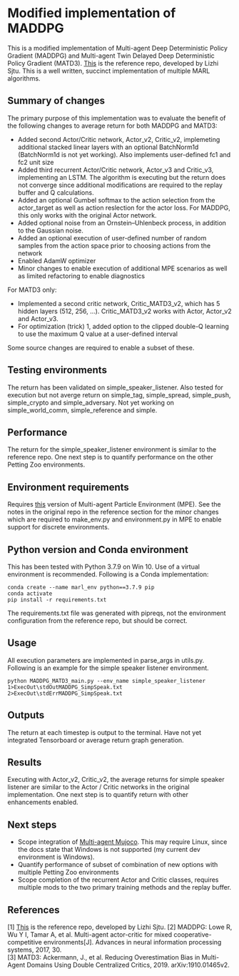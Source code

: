 # Modified implementation of MADDPG
This is a modified implementation of Multi-agent Deep Deterministic Policy Gradient (MADDPG) and Multi-agent Twin Delayed Deep Deterministic Policy Gradient (MATD3).  [This](https://github.com/Lizhi-sjtu/MARL-code-pytorch/tree/main) is the reference repo, developed by Lizhi Sjtu.  This is a well written, succinct implementation of multiple MARL algorithms.<br/>

## Summary of changes
The primary purpose of this implementation was to evaluate the benefit of the following changes to average return for both MADDPG and MATD3:
 - Added second Actor/Critic network, Actor_v2, Critic_v2, implemeting additional stacked linear layers with an optional BatchNorm1d (BatchNorm1d is not yet working).  Also implements user-defined fc1 and fc2 unit size
 - Added third recurrent Actor/Critic network, Actor_v3 and Critic_v3, implementing an LSTM.  The algorithm is executing but the return does not converge since additional modifications are required to the replay buffer and Q calculations.
 - Added an optional Gumbel softmax to the action selection from the actor_target as well as action reslection for the actor loss. For MADDPG, this only works with the original Actor network.
 - Added optional noise from an Ornstein–Uhlenbeck process, in addition to the Gaussian noise.
 - Added an optional execution of user-defined number of random samples from the action space prior to choosing actions from the network
 - Enabled AdamW optimizer
 - Minor changes to enable execution of additional MPE scenarios as well as limited refactoring to enable diagnostics

For MATD3 only:
 - Implemented a second critic network, Critic_MATD3_v2, which has 5 hidden layers (512, 256, ...).  Critic_MATD3_v2 works with Actor, Actor_v2 and Actor_v3.
 - For optimization (trick) 1, added option to the clipped double-Q learning to use the maximum Q value at a user-defined interval

Some source changes are required to enable a subset of these.

## Testing environments
The return has been validated on simple_speaker_listener.  Also tested for execution but not averge return on simple_tag, simple_spread, simple_push, simple_crypto and simple_adversary.  Not yet working on simple_world_comm, simple_reference and simple.

## Performance
The return for the simple_speaker_listener environment is similar to the reference repo.  One next step is to quantify performance on the other Petting Zoo environments.

## Environment requirements
Requires [this](https://github.com/openai/multiagent-particle-envs) version of Multi-agent Particle Environment (MPE).  See the notes in the original repo in the reference section for the minor changes which are required to make_env.py and environment.py in MPE to enable support for discrete environments.

## Python version and Conda environment
This has been tested with Python 3.7.9 on Win 10.  Use of a virtual environment is recommended.  Following is a Conda implementation:

```
conda create --name marl_env python==3.7.9 pip
conda activate
pip install -r requirements.txt
```

The requirements.txt file was generated with pipreqs, not the environment configuration from the reference repo, but should be correct.

## Usage
All execution parameters are implemented in parse_args in utils.py.  Following is an example for the simple speaker listener environment.

```
python MADDPG_MATD3_main.py --env_name simple_speaker_listener  1>ExecOut\stdOutMADDPG_SimpSpeak.txt  2>ExecOut\stdErrMADDPG_SimpSpeak.txt
```

## Outputs
The return at each timestep is output to the terminal.  Have not yet integrated Tensorboard or average return graph generation.

## Results
Executing with Actor_v2, Critic_v2, the average returns for simple speaker listener are similar to the Actor / Critic networks in the original implementation.  One next step is to quantify return with other enhancements enabled.

## Next steps
 - Scope integration of [Multi-agent Mujoco](https://github.com/Farama-Foundation/Gymnasium-Robotics). This may require Linux, since the docs state that Windows is not supported (my current dev environment is Windows).
 - Quantify performance of subset of combination of new options with multiple Petting Zoo environments
 - Scope completion of the recurrent Actor and Critic classes, requires multiple mods to the two primary training methods and the replay buffer.

## References
[1] [This](https://github.com/Lizhi-sjtu/MARL-code-pytorch/tree/main) is the reference repo, developed by Lizhi Sjtu.
[2] MADDPG: Lowe R, Wu Y I, Tamar A, et al. Multi-agent actor-critic for mixed cooperative-competitive environments[J]. Advances in neural information processing systems, 2017, 30.<br />
[3] MATD3: Ackermann, J., et al.  Reducing Overestimation Bias in Multi-Agent Domains Using Double Centralized Critics, 2019.  arXiv:1910.01465v2.
